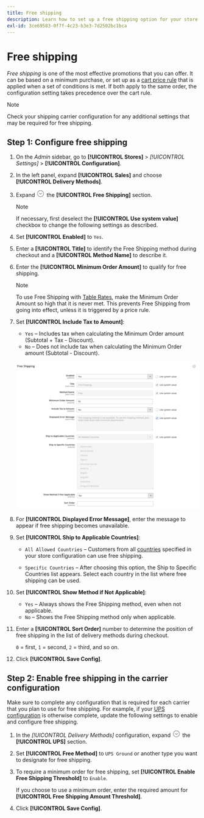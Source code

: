 ```yaml
---
title: Free shipping
description: Learn how to set up a free shipping option for your store.
exl-id: 3ce69583-0f7f-4c23-b3e3-7d2502bc1bca
---
```

# Free shipping

_Free shipping_ is one of the most effective promotions that you can offer. It can be based on a minimum purchase, or set up as a [cart price rule](../merchandising-promotions/price-rules-cart.md) that is applied when a set of conditions is met. If both apply to the same order, the configuration setting takes precedence over the cart rule.

>[!NOTE]
>
>Check your shipping carrier configuration for any additional settings that may be required for free shipping.

## Step 1: Configure free shipping

1. On the _Admin_ sidebar, go to **[!UICONTROL Stores]** > _[!UICONTROL Settings]_ > **[!UICONTROL Configuration]**.

1. In the left panel, expand **[!UICONTROL Sales]** and choose **[!UICONTROL Delivery Methods]**.

1. Expand ![Expansion selector](../assets/icon-display-expand.png) the **[!UICONTROL Free Shipping]** section.

   >[!NOTE]
   >
   >If necessary, first deselect the **[!UICONTROL Use system value]** checkbox to change the following settings as described.

1. Set **[!UICONTROL Enabled]** to `Yes`.

1. Enter a **[!UICONTROL Title]** to identify the Free Shipping method during checkout and a **[!UICONTROL Method Name]** to describe it.

1. Enter the **[!UICONTROL Minimum Order Amount]** to qualify for free shipping.

   >[!NOTE]
   >
   >To use Free Shipping with [Table Rates](shipping-table-rate.md), make the Minimum Order Amount so high that it is never met. This prevents Free Shipping from going into effect, unless it is triggered by a price rule.

1. Set **[!UICONTROL Include Tax to Amount]**:

   - `Yes` – Includes tax when calculating the Minimum Order amount (Subtotal + Tax - Discount).
   - `No` – Does not include tax when calculating the Minimum Order amount (Subtotal - Discount).

   ![Free Shipping](../configuration-reference/sales/assets/delivery-methods-free-shipping.png)<!-- zoom -->

1. For **[!UICONTROL Displayed Error Message]**, enter the message to appear if free shipping becomes unavailable.

1. Set **[!UICONTROL Ship to Applicable Countries]**:

   - `All Allowed Countries` – Customers from all [countries](../getting-started/store-details.md#country-options) specified in your store configuration can use free shipping.

   - `Specific Countries` – After choosing this option, the Ship to Specific Countries list appears. Select each country in the list where free shipping can be used.

1. Set **[!UICONTROL Show Method if Not Applicable]**:

   - `Yes` – Always shows the Free Shipping method, even when not applicable.
   - `No` – Shows the Free Shipping method only when applicable.

1. Enter a **[!UICONTROL Sort Order]** number to determine the position of free shipping in the list of delivery methods during checkout.

   `0` = first, `1` = second, `2` = third, and so on.

1. Click **[!UICONTROL Save Config]**.

## Step 2: Enable free shipping in the carrier configuration

Make sure to complete any configuration that is required for each carrier that you plan to use for free shipping. For example, if your [UPS configuration](ups.md) is otherwise complete, update the following settings to enable and configure free shipping.

1. In the _[!UICONTROL Delivery Methods]_ configuration, expand ![Expansion selector](../assets/icon-display-expand.png) the **[!UICONTROL UPS]** section.

1. Set **[!UICONTROL Free Method]** to `UPS Ground` or another type you want to designate for free shipping.

1. To require a minimum order for free shipping, set **[!UICONTROL Enable Free Shipping Threshold]** to `Enable`.

   If you choose to use a minimum order, enter the required amount for **[!UICONTROL Free Shipping Amount Threshold]**.

1. Click **[!UICONTROL Save Config]**.
